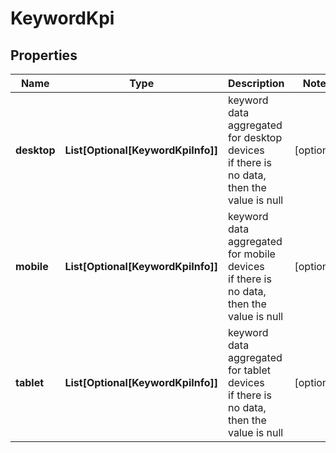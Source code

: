 # KeywordKpi


## Properties

| Name | Type | Description | Notes |
|------------ | ------------- | ------------- | -------------|
**desktop** | **List[Optional[KeywordKpiInfo]]** | keyword data aggregated for desktop devices<br>if there is no data, then the value is null |[optional]|
**mobile** | **List[Optional[KeywordKpiInfo]]** | keyword data aggregated for mobile devices<br>if there is no data, then the value is null |[optional]|
**tablet** | **List[Optional[KeywordKpiInfo]]** | keyword data aggregated for tablet devices<br>if there is no data, then the value is null |[optional]|